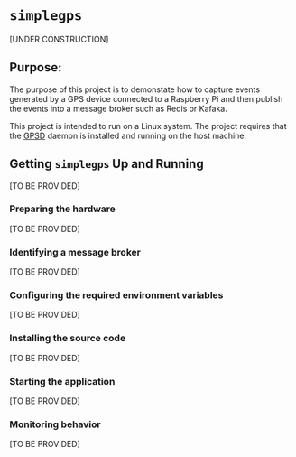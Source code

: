 # `simplegps`

<!-- @import "[TOC]" {cmd="toc" depthFrom=1 depthTo=6 orderedList=false} -->
[UNDER CONSTRUCTION]

## Purpose:

The purpose of this project is to demonstate how to capture events generated by a GPS device connected to a Raspberry Pi and then publish the events into a message broker such as Redis or Kafaka.

This project is intended to run on a Linux system. The project requires that the [GPSD](https://www.linux-magazine.com/Issues/2018/210/Tutorial-gpsd) daemon is installed and running on the host machine.

## Getting `simplegps` Up and Running

[TO BE PROVIDED]

### Preparing the hardware

[TO BE PROVIDED]



### Identifying a message broker

[TO BE PROVIDED]

### Configuring the required environment variables

[TO BE PROVIDED]

### Installing the source code

[TO BE PROVIDED]

### Starting the application

[TO BE PROVIDED]

### Monitoring behavior

[TO BE PROVIDED]



